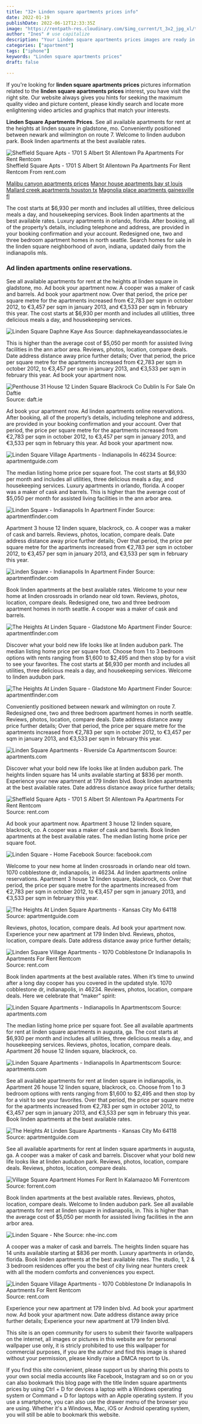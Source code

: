 ```yaml
---
title: "32+ Linden square apartments prices info"
date: 2022-01-19
publishDate: 2022-06-12T12:33:35Z
image: "https://rentpath-res.cloudinary.com/$img_current/t_3x2_jpg_xl/t_unpaid/e27418e0f30d20a04525ac2a68da52a1"
author: "Ines" # use capitalize
description: "Your Linden square apartments prices images are ready in this website. Linden square apartments prices are a topic that is being searched for and liked by netizens now. You can Find and Download the Linden square apartments prices files here. Find and Download all royalty-free photos and vectors."
categories: ["apartment"]
tags: ["iphone"]
keywords: "Linden square apartments prices"
draft: false

---
```


If you're looking for **linden square apartments prices** pictures information related to the **linden square apartments prices** interest, you have visit the right  site.  Our website always  gives you  hints  for seeking  the maximum  quality video and picture  content, please kindly search and locate more enlightening video articles and graphics  that match your interests.

**Linden Square Apartments Prices**. See all available apartments for rent at the heights at linden square in gladstone, mo. Conveniently positioned between newark and wilmington on route 7. Welcome to linden audubon park. Book linden apartments at the best available rates.

![Sheffield Square Apts - 1701 S Albert St Allentown Pa Apartments For Rent Rentcom](https://rentpath-res.cloudinary.com/$img_current/t_3x2_jpg_xl/t_unpaid/afce3aed1a8b1e71503c28080ee4080f "Sheffield Square Apts - 1701 S Albert St Allentown Pa Apartments For Rent Rentcom")
Sheffield Square Apts - 1701 S Albert St Allentown Pa Apartments For Rent Rentcom From rent.com

[Malibu canyon apartments prices](/malibu-canyon-apartments-prices/)
[Manor house apartments bay st louis](/manor-house-apartments-bay-st-louis/)
[Mallard creek apartments houston tx](/mallard-creek-apartments-houston-tx/)
[Magnolia place apartments gainesville fl](/magnolia-place-apartments-gainesville-fl/)

The cost starts at $6,930 per month and includes all utilities, three delicious meals a day, and housekeeping services. Book linden apartments at the best available rates. Luxury apartments in orlando, florida. After booking, all of the property’s details, including telephone and address, are provided in your booking confirmation and your account. Redesigned one, two and three bedroom apartment homes in north seattle. Search homes for sale in the linden square neighborhood of avon, indiana, updated daily from the indianapolis mls.

### Ad linden apartments online reservations.

See all available apartments for rent at the heights at linden square in gladstone, mo. Ad book your apartment now. A cooper was a maker of cask and barrels. Ad book your apartment now. Over that period, the price per square metre for the apartments increased from €2,783 per sqm in october 2012, to €3,457 per sqm in january 2013, and €3,533 per sqm in february this year. The cost starts at $6,930 per month and includes all utilities, three delicious meals a day, and housekeeping services.


![Linden Square Daphne Kaye Ass](https://static.wixstatic.com/media/0b9ad9_537d5074c5de4c8aba9252659011e3f3~mv2.jpg/v1/fill/w_560,h_370,al_c,q_80,usm_0.66_1.00_0.01/REAR%202%20%20%2023%20LINDEN.webp "Linden Square Daphne Kaye Ass")
Source: daphnekayeandassociates.ie

This is higher than the average cost of $5,050 per month for assisted living facilities in the ann arbor area. Reviews, photos, location, compare deals. Date address distance away price further details; Over that period, the price per square metre for the apartments increased from €2,783 per sqm in october 2012, to €3,457 per sqm in january 2013, and €3,533 per sqm in february this year. Ad book your apartment now.

![Penthouse 31 House 12 Linden Square Blackrock Co Dublin Is For Sale On Daftie](https://photos.cdn.dsch.ie/NDBkMTAxNzhhNjQ4OWNiMTEyYmZkY2U2Mjg5NDI5OWSlswavxZbJljMdhrvrc7aHaHR0cHM6Ly9zMy1ldS13ZXN0LTEuYW1hem9uYXdzLmNvbS9tZWRpYW1hc3Rlci1zM2V1LzcvZi83ZmFiODBiNWEyZWJlNTM2MzNlYzEzNTMxYWJmYWZhMS5qcGd8fHx8fHwxNDQweDk2MHx8fHw= "Penthouse 31 House 12 Linden Square Blackrock Co Dublin Is For Sale On Daftie")
Source: daft.ie

Ad book your apartment now. Ad linden apartments online reservations. After booking, all of the property’s details, including telephone and address, are provided in your booking confirmation and your account. Over that period, the price per square metre for the apartments increased from €2,783 per sqm in october 2012, to €3,457 per sqm in january 2013, and €3,533 per sqm in february this year. Ad book your apartment now.

![Linden Square Village Apartments - Indianapolis In 46234](https://rentpath-res.cloudinary.com/$img_current/t_3x2_jpg_xl/6470009e74891da81dc416370ddd309c "Linden Square Village Apartments - Indianapolis In 46234")
Source: apartmentguide.com

The median listing home price per square foot. The cost starts at $6,930 per month and includes all utilities, three delicious meals a day, and housekeeping services. Luxury apartments in orlando, florida. A cooper was a maker of cask and barrels. This is higher than the average cost of $5,050 per month for assisted living facilities in the ann arbor area.

![Linden Square - Indianapolis In Apartment Finder](https://image1.apartmentfinder.com/i2/jZUUdCLIW7QMrK3humFh_2ohyx2h_ki5R4CM-3ZNF5I/117/linden-square-indianapolis-in-2br-2ba---959sf.jpg "Linden Square - Indianapolis In Apartment Finder")
Source: apartmentfinder.com

Apartment 3 house 12 linden square, blackrock, co. A cooper was a maker of cask and barrels. Reviews, photos, location, compare deals. Date address distance away price further details; Over that period, the price per square metre for the apartments increased from €2,783 per sqm in october 2012, to €3,457 per sqm in january 2013, and €3,533 per sqm in february this year.

![Linden Square - Indianapolis In Apartment Finder](https://image1.apartmentfinder.com/i2/QXtLY77Ts97iC4jze-zaNu_k5ONdKWB8mUcb-yo3zK4/111/linden-square-indianapolis-in-building-photo.jpg "Linden Square - Indianapolis In Apartment Finder")
Source: apartmentfinder.com

Book linden apartments at the best available rates. Welcome to your new home at linden crossroads in orlando near old town. Reviews, photos, location, compare deals. Redesigned one, two and three bedroom apartment homes in north seattle. A cooper was a maker of cask and barrels.

![The Heights At Linden Square - Gladstone Mo Apartment Finder](https://image1.apartmentfinder.com/i2/qIkH2wAB8FZKKD-gYCz6oJrzU7zH_RPXPxLl-sduRmY/111/the-heights-at-linden-square-gladstone-mo-community.jpg "The Heights At Linden Square - Gladstone Mo Apartment Finder")
Source: apartmentfinder.com

Discover what your bold new life looks like at linden audubon park. The median listing home price per square foot. Choose from 1 to 3 bedroom options with rents ranging from $1,600 to $2,495 and then stop by for a visit to see your favorites. The cost starts at $6,930 per month and includes all utilities, three delicious meals a day, and housekeeping services. Welcome to linden audubon park.

![The Heights At Linden Square - Gladstone Mo Apartment Finder](https://image1.apartmentfinder.com/i2/ONU6hlYG_AO2eMYOtME-rBDopzT9GL7wbQUVVTUtbTc/117/the-heights-at-linden-square-gladstone-mo-community.jpg "The Heights At Linden Square - Gladstone Mo Apartment Finder")
Source: apartmentfinder.com

Conveniently positioned between newark and wilmington on route 7. Redesigned one, two and three bedroom apartment homes in north seattle. Reviews, photos, location, compare deals. Date address distance away price further details; Over that period, the price per square metre for the apartments increased from €2,783 per sqm in october 2012, to €3,457 per sqm in january 2013, and €3,533 per sqm in february this year.

![Linden Square Apartments - Riverside Ca Apartmentscom](https://images1.apartments.com/i2/iV6jWI9Scg8_hnXpEAVBfCfX6_M68ipGi2d6RCU6Xec/111/linden-square-riverside-ca-primary-photo.jpg "Linden Square Apartments - Riverside Ca Apartmentscom")
Source: apartments.com

Discover what your bold new life looks like at linden audubon park. The heights linden square has 14 units available starting at $836 per month. Experience your new apartment at 179 linden blvd. Book linden apartments at the best available rates. Date address distance away price further details;

![Sheffield Square Apts - 1701 S Albert St Allentown Pa Apartments For Rent Rentcom](https://rentpath-res.cloudinary.com/$img_current/t_3x2_jpg_xl/t_unpaid/afce3aed1a8b1e71503c28080ee4080f "Sheffield Square Apts - 1701 S Albert St Allentown Pa Apartments For Rent Rentcom")
Source: rent.com

Ad book your apartment now. Apartment 3 house 12 linden square, blackrock, co. A cooper was a maker of cask and barrels. Book linden apartments at the best available rates. The median listing home price per square foot.

![Linden Square - Home Facebook](https://lookaside.fbsbx.com/lookaside/crawler/media/?media_id=122623389353626 "Linden Square - Home Facebook")
Source: facebook.com

Welcome to your new home at linden crossroads in orlando near old town. 1070 cobblestone dr, indianapolis, in 46234. Ad linden apartments online reservations. Apartment 3 house 12 linden square, blackrock, co. Over that period, the price per square metre for the apartments increased from €2,783 per sqm in october 2012, to €3,457 per sqm in january 2013, and €3,533 per sqm in february this year.

![The Heights At Linden Square Apartments - Kansas City Mo 64118](https://rentpath-res.cloudinary.com/$img_current/t_3x2_jpg_xl/871e830572cb80bbf9a44aefa583e665 "The Heights At Linden Square Apartments - Kansas City Mo 64118")
Source: apartmentguide.com

Reviews, photos, location, compare deals. Ad book your apartment now. Experience your new apartment at 179 linden blvd. Reviews, photos, location, compare deals. Date address distance away price further details;

![Linden Square Village Apartments - 1070 Cobblestone Dr Indianapolis In Apartments For Rent Rentcom](https://rentpath-res.cloudinary.com/$img_current/t_3x2_jpg_xl/t_unpaid/4865a1f0ab40badeecb1ec9639cf6871 "Linden Square Village Apartments - 1070 Cobblestone Dr Indianapolis In Apartments For Rent Rentcom")
Source: rent.com

Book linden apartments at the best available rates. When it’s time to unwind after a long day cooper has you covered in the updated style. 1070 cobblestone dr, indianapolis, in 46234. Reviews, photos, location, compare deals. Here we celebrate that “maker” spirit:

![Linden Square Apartments - Indianapolis In Apartmentscom](https://images1.apartments.com/i2/x35k5iMCctX8AXGzaRHo0FrPhNFpNzlL0xGyh_yjfeo/111/linden-square-indianapolis-in-primary-photo.jpg "Linden Square Apartments - Indianapolis In Apartmentscom")
Source: apartments.com

The median listing home price per square foot. See all available apartments for rent at linden square apartments in augusta, ga. The cost starts at $6,930 per month and includes all utilities, three delicious meals a day, and housekeeping services. Reviews, photos, location, compare deals. Apartment 26 house 12 linden square, blackrock, co.

![Linden Square Apartments - Indianapolis In Apartmentscom](https://images1.apartments.com/i2/aSyXgm5p3pYChxUnE1QEePVgGAr8SH5XE3yap2BYC08/117/linden-square-indianapolis-in-building-photo.jpg?p=1 "Linden Square Apartments - Indianapolis In Apartmentscom")
Source: apartments.com

See all available apartments for rent at linden square in indianapolis, in. Apartment 26 house 12 linden square, blackrock, co. Choose from 1 to 3 bedroom options with rents ranging from $1,600 to $2,495 and then stop by for a visit to see your favorites. Over that period, the price per square metre for the apartments increased from €2,783 per sqm in october 2012, to €3,457 per sqm in january 2013, and €3,533 per sqm in february this year. Book linden apartments at the best available rates.

![The Heights At Linden Square Apartments - Kansas City Mo 64118](https://rentpath-res.cloudinary.com/$img_current/t_3x2_jpg_xl/f79954f8795a1c3cac4159e27f71aa57 "The Heights At Linden Square Apartments - Kansas City Mo 64118")
Source: apartmentguide.com

See all available apartments for rent at linden square apartments in augusta, ga. A cooper was a maker of cask and barrels. Discover what your bold new life looks like at linden audubon park. Reviews, photos, location, compare deals. Reviews, photos, location, compare deals.

![Village Square Apartment Homes For Rent In Kalamazoo Mi Forrentcom](https://images1.forrent.com/i2/_5PFCoJon0_83SuJ9a-djBEBuBU2kCDJ__HJmBbmJSA/112/image.jpg "Village Square Apartment Homes For Rent In Kalamazoo Mi Forrentcom")
Source: forrent.com

Book linden apartments at the best available rates. Reviews, photos, location, compare deals. Welcome to linden audubon park. See all available apartments for rent at linden square in indianapolis, in. This is higher than the average cost of $5,050 per month for assisted living facilities in the ann arbor area.

![Linden Square - Nhe](https://nhe-inc.com/wp-content/uploads/2020/04/Linden-Square-7-scaled.jpg "Linden Square - Nhe")
Source: nhe-inc.com

A cooper was a maker of cask and barrels. The heights linden square has 14 units available starting at $836 per month. Luxury apartments in orlando, florida. Book linden apartments at the best available rates. The studio, 1, 2 &amp; 3 bedroom residences offer you the best of city living near hunters creek with all the modern comforts and conveniences you expect.

![Linden Square Village Apartments - 1070 Cobblestone Dr Indianapolis In Apartments For Rent Rentcom](https://rentpath-res.cloudinary.com/$img_current/t_3x2_jpg_xl/t_unpaid/e27418e0f30d20a04525ac2a68da52a1 "Linden Square Village Apartments - 1070 Cobblestone Dr Indianapolis In Apartments For Rent Rentcom")
Source: rent.com

Experience your new apartment at 179 linden blvd. Ad book your apartment now. Ad book your apartment now. Date address distance away price further details; Experience your new apartment at 179 linden blvd.

This site is an open community for users to submit their favorite wallpapers on the internet, all images or pictures in this website are for personal wallpaper use only, it is stricly prohibited to use this wallpaper for commercial purposes, if you are the author and find this image is shared without your permission, please kindly raise a DMCA report to Us.

If you find this site convienient, please support us by sharing this posts to your own social media accounts like Facebook, Instagram and so on or you can also bookmark this blog page with the title linden square apartments prices by using Ctrl + D for devices a laptop with a Windows operating system or Command + D for laptops with an Apple operating system. If you use a smartphone, you can also use the drawer menu of the browser you are using. Whether it's a Windows, Mac, iOS or Android operating system, you will still be able to bookmark this website.
